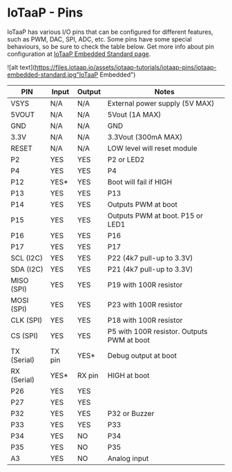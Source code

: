 # IoTaaP - Pins

IoTaaP has various I/O pins that can be configured for different features, such as PWM, DAC, SPI, ADC, etc. Some pins have some special behaviours, so be sure to check the table below. Get more info about pin configuration at [IoTaaP Embedded Standard page](https://www.iotaap.io/iotaap-embedded/).

![alt text](https://files.iotaap.io/assets/iotaap-tutorials/iotaap-pins/iotaap-embedded-standard.jpg"IoTaaP Embedded")


| **PIN**     | **Input** | **Output** | **Notes**                                  |
| ----------- | --------- | ---------- | ------------------------------------------ |
| VSYS        | N/A       | N/A        | External power supply (5V MAX)             |
| 5VOUT       | N/A       | N/A        | 5Vout (1A MAX)                             |
| GND         | N/A       | N/A        | GND                                        |
| 3.3V        | N/A       | N/A        | 3.3Vout (300mA MAX)                        |
| RESET       | N/A       | N/A        | LOW level will reset module                |
| P2          | YES       | YES        | P2 or LED2                                 |
| P4          | YES       | YES        | P4                                         |
| P12         | YES*      | YES        | Boot will fail if HIGH                     |
| P13         | YES       | YES        | P13                                        |
| P14         | YES       | YES        | Outputs PWM at boot                        |
| P15         | YES       | YES        | Outputs PWM at boot. P15 or LED1           |
| P16         | YES       | YES        | P16                                        |
| P17         | YES       | YES        | P17                                        |
| SCL (I2C)   | YES       | YES        | P22 (4k7 pull-up to 3.3V)                  |
| SDA (I2C)   | YES       | YES        | P21 (4k7 pull-up to 3.3V)                  |
| MISO (SPI)  | YES       | YES        | P19 with 100R resistor                     |
| MOSI (SPI)  | YES       | YES        | P23 with 100R resistor                     |
| CLK (SPI)   | YES       | YES        | P18 with 100R resistor                     |
| CS  (SPI)   | YES       | YES        | P5 with 100R resistor. Outputs PWM at boot |
| TX (Serial) | TX pin    | YES*       | Debug output at boot                       |
| RX (Serial) | YES*      | RX pin     | HIGH at boot                               |
| P26         | YES       | YES        |                                            |
| P27         | YES       | YES        |                                            |
| P32         | YES       | YES        | P32 or Buzzer                              |
| P33         | YES       | YES        | P33                                        |
| P34         | YES       | NO         | P34                                        |
| P35         | YES       | NO         | P35                                        |
| A3          | YES       | NO         | Analog input                               |